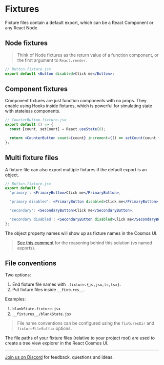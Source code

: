 # Fixtures

Fixture files contain a default export, which can be a React Component or any React Node.

## Node fixtures

> Think of Node fixtures as the return value of a function component, or the first argument to `React.render`.

```jsx
// Button.fixture.jsx
export default <Button disabled>Click me</Button>;
```

## Component fixtures

Component fixtures are just function components with no props. They enable using Hooks inside fixtures, which is powerful for simulating state with stateless components.

```jsx
// CounterButton.fixture.jsx
export default () => {
  const [count, setCount] = React.useState(0);

  return <CounterButton count={count} increment={() => setCount(count + 1)} />;
};
```

## Multi fixture files

A fixture file can also export multiple fixtures if the default export is an object.

<!-- prettier-ignore -->
```jsx
// Button.fixture.jsx
export default {
  'primary': <PrimaryButton>Click me</PrimaryButton>,

  'primary disabled': <PrimaryButton disabled>Click me</PrimaryButton>,

  'secondary': <SecondaryButton>Click me</SecondaryButton>,

  'secondary disabled': <SecondaryButton disabled>Click me</SecondaryButton>,
};
```

The object property names will show up as fixture names in the Cosmos UI.

> [See this comment](https://github.com/react-cosmos/react-cosmos/issues/924#issuecomment-462082405) for the reasoning behind this solution (vs named exports).

## File conventions

Two options:

1. End fixture file names with `.fixture.{js,jsx,ts,tsx}`.
2. Put fixture files inside `__fixtures__`.

Examples:

1. `blankState.fixture.jsx`
2. `__fixtures__/blankState.jsx`

> File name conventions can be configured using the `fixturesDir` and `fixtureFileSuffix` options.

The file paths of your fixture files (relative to your project root) are used to create a tree view explorer in the React Cosmos UI.

---

[Join us on Discord](https://discord.gg/3X95VgfnW5) for feedback, questions and ideas.
